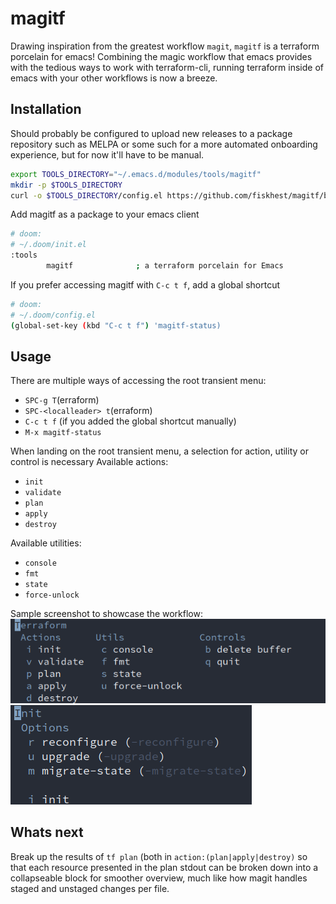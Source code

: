 # magitf

Drawing inspiration from the greatest workflow `magit`, `magitf` is a terraform porcelain for emacs! Combining the magic workflow that emacs provides with the tedious ways to work with terraform-cli, running terraform inside of emacs with your other workflows is now a breeze.

## Installation

Should probably be configured to upload new releases to a package repository such as MELPA or some such for a more automated onboarding experience, but for now it'll have to be manual.

``` sh
export TOOLS_DIRECTORY="~/.emacs.d/modules/tools/magitf"
mkdir -p $TOOLS_DIRECTORY
curl -o $TOOLS_DIRECTORY/config.el https://github.com/fiskhest/magitf/blob/main/config.el 
```

Add magitf as a package to your emacs client
``` sh
# doom:
# ~/.doom/init.el
:tools
        magitf              ; a terraform porcelain for Emacs
```

If you prefer accessing magitf with `C-c t f`, add a global shortcut
``` sh
# doom:
# ~/.doom/config.el
(global-set-key (kbd "C-c t f") 'magitf-status)
```

## Usage

There are multiple ways of accessing the root transient menu:
- `SPC-g T`(erraform)
- `SPC-<localleader> t`(erraform)
- `C-c t f` (if you added the global shortcut manually)
- `M-x magitf-status`

When landing on the root transient menu, a selection for action, utility or control is necessary
Available actions:
- `init`
- `validate`
- `plan`
- `apply`
- `destroy`

Available utilities:
- `console`
- `fmt`
- `state`
- `force-unlock`

Sample screenshot to showcase the workflow:
![magitf in action](root-transient.png)
![magitf submenu in action](submenu-transient.png)

## Whats next

Break up the results of `tf plan` (both in `action:(plan|apply|destroy)` so that each resource presented in the plan stdout can be broken down into a collapseable block for smoother overview, much like how magit handles staged and unstaged changes per file.

